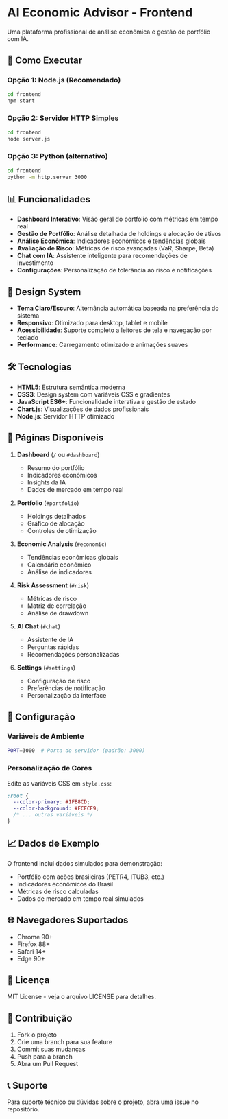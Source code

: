 # AI Economic Advisor - Frontend

Uma plataforma profissional de análise econômica e gestão de portfólio com IA.

## 🚀 Como Executar

### Opção 1: Node.js (Recomendado)
```bash
cd frontend
npm start
```

### Opção 2: Servidor HTTP Simples
```bash
cd frontend
node server.js
```

### Opção 3: Python (alternativo)
```bash
cd frontend
python -m http.server 3000
```

## 📊 Funcionalidades

- **Dashboard Interativo**: Visão geral do portfólio com métricas em tempo real
- **Gestão de Portfólio**: Análise detalhada de holdings e alocação de ativos
- **Análise Econômica**: Indicadores econômicos e tendências globais
- **Avaliação de Risco**: Métricas de risco avançadas (VaR, Sharpe, Beta)
- **Chat com IA**: Assistente inteligente para recomendações de investimento
- **Configurações**: Personalização de tolerância ao risco e notificações

## 🎨 Design System

- **Tema Claro/Escuro**: Alternância automática baseada na preferência do sistema
- **Responsivo**: Otimizado para desktop, tablet e mobile
- **Acessibilidade**: Suporte completo a leitores de tela e navegação por teclado
- **Performance**: Carregamento otimizado e animações suaves

## 🛠️ Tecnologias

- **HTML5**: Estrutura semântica moderna
- **CSS3**: Design system com variáveis CSS e gradientes
- **JavaScript ES6+**: Funcionalidade interativa e gestão de estado
- **Chart.js**: Visualizações de dados profissionais
- **Node.js**: Servidor HTTP otimizado

## 📱 Páginas Disponíveis

1. **Dashboard** (`/` ou `#dashboard`)
   - Resumo do portfólio
   - Indicadores econômicos
   - Insights da IA
   - Dados de mercado em tempo real

2. **Portfolio** (`#portfolio`)
   - Holdings detalhados
   - Gráfico de alocação
   - Controles de otimização

3. **Economic Analysis** (`#economic`)
   - Tendências econômicas globais
   - Calendário econômico
   - Análise de indicadores

4. **Risk Assessment** (`#risk`)
   - Métricas de risco
   - Matriz de correlação
   - Análise de drawdown

5. **AI Chat** (`#chat`)
   - Assistente de IA
   - Perguntas rápidas
   - Recomendações personalizadas

6. **Settings** (`#settings`)
   - Configuração de risco
   - Preferências de notificação
   - Personalização da interface

## 🔧 Configuração

### Variáveis de Ambiente
```bash
PORT=3000  # Porta do servidor (padrão: 3000)
```

### Personalização de Cores
Edite as variáveis CSS em `style.css`:
```css
:root {
  --color-primary: #1FB8CD;
  --color-background: #FCFCF9;
  /* ... outras variáveis */
}
```

## 📈 Dados de Exemplo

O frontend inclui dados simulados para demonstração:
- Portfólio com ações brasileiras (PETR4, ITUB3, etc.)
- Indicadores econômicos do Brasil
- Métricas de risco calculadas
- Dados de mercado em tempo real simulados

## 🌐 Navegadores Suportados

- Chrome 90+
- Firefox 88+
- Safari 14+
- Edge 90+

## 📄 Licença

MIT License - veja o arquivo LICENSE para detalhes.

## 🤝 Contribuição

1. Fork o projeto
2. Crie uma branch para sua feature
3. Commit suas mudanças
4. Push para a branch
5. Abra um Pull Request

## 📞 Suporte

Para suporte técnico ou dúvidas sobre o projeto, abra uma issue no repositório.